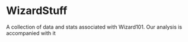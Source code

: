 # WizardStuff
A collection of data and stats associated with Wizard101. Our analysis is accompanied with it

